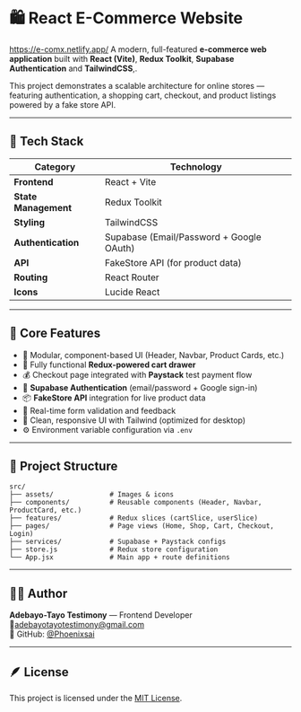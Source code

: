 # 🛍️ React E-Commerce Website 
https://e-comx.netlify.app/
A modern, full-featured **e-commerce web application** built with **React (Vite)**, **Redux Toolkit**, **Supabase Authentication** and **TailwindCSS**,.

This project demonstrates a scalable architecture for online stores — featuring authentication, a shopping cart, checkout, and product listings powered by a fake store API.

---

## 🚀 Tech Stack

| Category | Technology |
|-----------|-------------|
| **Frontend** | React + Vite |
| **State Management** | Redux Toolkit |
| **Styling** | TailwindCSS |
| **Authentication** | Supabase (Email/Password + Google OAuth) |
| **API** | FakeStore API (for product data) |
| **Routing** | React Router |
| **Icons** | Lucide React |

---

## 🧠 Core Features

- 🧩 Modular, component-based UI (Header, Navbar, Product Cards, etc.)
- 🛒 Fully functional **Redux-powered cart drawer**
- 💰 Checkout page integrated with **Paystack** test payment flow
- 🔐 **Supabase Authentication** (email/password + Google sign-in)
- 📦 **FakeStore API** integration for live product data
- 💬 Real-time form validation and feedback
- 💅 Clean, responsive UI with Tailwind (optimized for desktop)
- ⚙️ Environment variable configuration via `.env`

---

## 🧩 Project Structure
```
src/
├── assets/              # Images & icons
├── components/          # Reusable components (Header, Navbar, ProductCard, etc.)
├── features/            # Redux slices (cartSlice, userSlice)
├── pages/               # Page views (Home, Shop, Cart, Checkout, Login)
├── services/            # Supabase + Paystack configs
├── store.js             # Redux store configuration
└── App.jsx              # Main app + route definitions
```

---



## 🧑‍💻 Author
**Adebayo-Tayo Testimony** — Frontend Developer  
📧adebayotayotestimony@gmail.com  
🐙 GitHub: [@Phoenixsai](https://github.com/Phoenixsai)

---

## 🪶 License
This project is licensed under the [MIT License](LICENSE).
